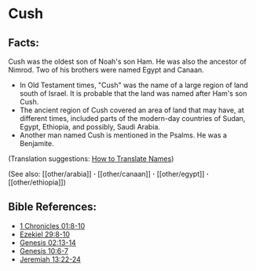 # Cush #

## Facts: ##

Cush was the oldest son of Noah's son Ham. He was also the ancestor of Nimrod. Two of his brothers were named Egypt and Canaan.

* In Old Testament times, "Cush" was the name of a large region of land south of Israel. It is probable that the land was named after Ham's son Cush.
* The ancient region of Cush covered an area of land that may have, at different times, included parts of the modern-day countries of Sudan, Egypt, Ethiopia, and possibly, Saudi Arabia.
* Another man named Cush is mentioned in the Psalms. He was a Benjamite.

(Translation suggestions: [How to Translate Names](en/ta-vol1/translate/man/translate-names))

(See also: [[other/arabia]] **·** [[other/canaan]] **·** [[other/egypt]] **·** [[other/ethiopia]])

## Bible References: ##

* [1 Chronicles 01:8-10](en/tn/1ch/help/01/08)
* [Ezekiel 29:8-10](en/tn/ezk/help/29/08)
* [Genesis 02:13-14](en/tn/gen/help/02/13)
* [Genesis 10:6-7](en/tn/gen/help/10/06)
* [Jeremiah 13:22-24](en/tn/jer/help/13/22)